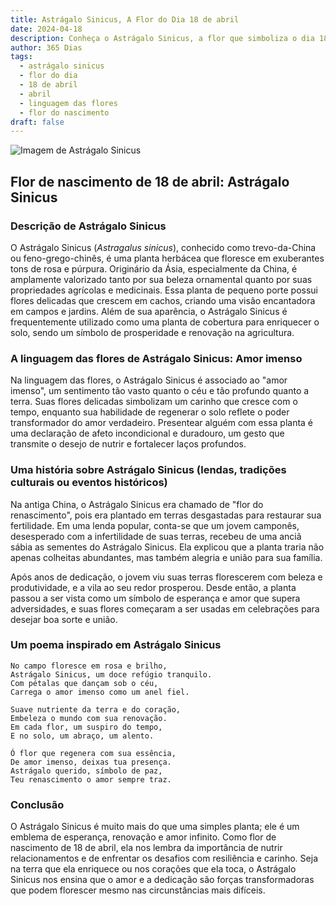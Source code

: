 ```yaml
---
title: Astrágalo Sinicus, A Flor do Dia 18 de abril
date: 2024-04-18
description: Conheça o Astrágalo Sinicus, a flor que simboliza o dia 18 de abril e seu significado 'Amor imenso'. Explore a beleza e o simbolismo desta flor encantadora.
author: 365 Dias
tags:
  - astrágalo sinicus
  - flor do dia
  - 18 de abril
  - abril
  - linguagem das flores
  - flor do nascimento
draft: false
---
```


![Imagem de Astrágalo Sinicus](https://cdn.pixabay.com/photo/2020/05/31/17/13/astragalus-5243367_1280.jpg#center)


## Flor de nascimento de 18 de abril: Astrágalo Sinicus

### Descrição de Astrágalo Sinicus

O Astrágalo Sinicus (_Astragalus sinicus_), conhecido como trevo-da-China ou feno-grego-chinês, é uma planta herbácea que floresce em exuberantes tons de rosa e púrpura. Originário da Ásia, especialmente da China, é amplamente valorizado tanto por sua beleza ornamental quanto por suas propriedades agrícolas e medicinais. Essa planta de pequeno porte possui flores delicadas que crescem em cachos, criando uma visão encantadora em campos e jardins. Além de sua aparência, o Astrágalo Sinicus é frequentemente utilizado como uma planta de cobertura para enriquecer o solo, sendo um símbolo de prosperidade e renovação na agricultura.

### A linguagem das flores de Astrágalo Sinicus: Amor imenso

Na linguagem das flores, o Astrágalo Sinicus é associado ao "amor imenso", um sentimento tão vasto quanto o céu e tão profundo quanto a terra. Suas flores delicadas simbolizam um carinho que cresce com o tempo, enquanto sua habilidade de regenerar o solo reflete o poder transformador do amor verdadeiro. Presentear alguém com essa planta é uma declaração de afeto incondicional e duradouro, um gesto que transmite o desejo de nutrir e fortalecer laços profundos.

### Uma história sobre Astrágalo Sinicus (lendas, tradições culturais ou eventos históricos)

Na antiga China, o Astrágalo Sinicus era chamado de "flor do renascimento", pois era plantado em terras desgastadas para restaurar sua fertilidade. Em uma lenda popular, conta-se que um jovem camponês, desesperado com a infertilidade de suas terras, recebeu de uma anciã sábia as sementes do Astrágalo Sinicus. Ela explicou que a planta traria não apenas colheitas abundantes, mas também alegria e união para sua família.

Após anos de dedicação, o jovem viu suas terras florescerem com beleza e produtividade, e a vila ao seu redor prosperou. Desde então, a planta passou a ser vista como um símbolo de esperança e amor que supera adversidades, e suas flores começaram a ser usadas em celebrações para desejar boa sorte e união.

### Um poema inspirado em Astrágalo Sinicus

```
No campo floresce em rosa e brilho,  
Astrágalo Sinicus, um doce refúgio tranquilo.  
Com pétalas que dançam sob o céu,  
Carrega o amor imenso como um anel fiel.  

Suave nutriente da terra e do coração,  
Embeleza o mundo com sua renovação.  
Em cada flor, um suspiro do tempo,  
E no solo, um abraço, um alento.  

Ó flor que regenera com sua essência,  
De amor imenso, deixas tua presença.  
Astrágalo querido, símbolo de paz,  
Teu renascimento o amor sempre traz.
```

### Conclusão

O Astrágalo Sinicus é muito mais do que uma simples planta; ele é um emblema de esperança, renovação e amor infinito. Como flor de nascimento de 18 de abril, ela nos lembra da importância de nutrir relacionamentos e de enfrentar os desafios com resiliência e carinho. Seja na terra que ela enriquece ou nos corações que ela toca, o Astrágalo Sinicus nos ensina que o amor e a dedicação são forças transformadoras que podem florescer mesmo nas circunstâncias mais difíceis.